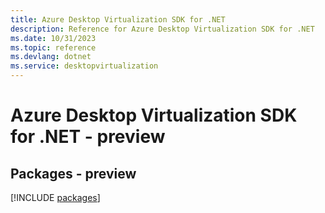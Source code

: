 ```yaml
---
title: Azure Desktop Virtualization SDK for .NET
description: Reference for Azure Desktop Virtualization SDK for .NET
ms.date: 10/31/2023
ms.topic: reference
ms.devlang: dotnet
ms.service: desktopvirtualization
---
```

# Azure Desktop Virtualization SDK for .NET - preview
## Packages - preview
[!INCLUDE [packages](desktop-virtualization-index.md)]